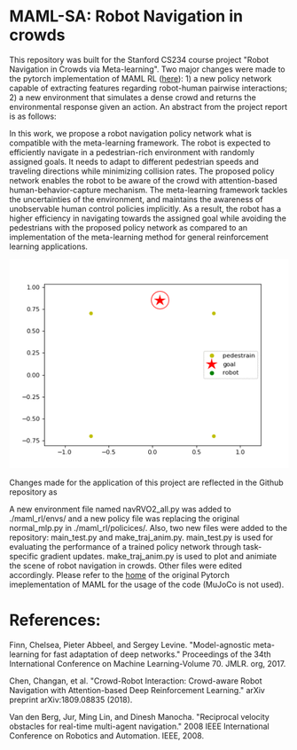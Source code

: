 # MAML-SA: Robot Navigation in crowds

This repository was built for the Stanford CS234 course project "Robot Navigation in Crowds via Meta-learning". Two major changes were made to the pytorch implementation of MAML RL ([here](https://github.com/tristandeleu/pytorch-maml-rl)): 1) a new policy network capable of extracting features regarding robot-human pairwise interactions; 2) a new environment that simulates a dense crowd and returns the environmental response given an action. An abstract from the project report is as follows:

In this work, we propose a robot navigation policy network what is compatible with the meta-learning framework. The robot is expected to efficiently navigate in a pedestrian-rich environment with randomly assigned goals. It needs to adapt to different pedestrian speeds and traveling directions while minimizing collision rates. The proposed policy network enables the robot to be aware of the crowd with attention-based human-behavior-capture mechanism. The meta-learning framework tackles the uncertainties of the environment, and maintains the awareness of unobservable human control policies implicitly. As a result, the robot has a higher efficiency in navigating towards the assigned goal while avoiding the pedestrians with the proposed policy network as compared to an implementation of the meta-learning method for general reinforcement learning applications.

![](anim_example.gif)



Changes made for the application of this project are reflected in the Github repository as

A new environment file named navRVO2_all.py was added to ./maml_rl/envs/ and a new policy file was replacing the original normal_mlp.py in ./maml_rl/policices/. Also, two new files were added to the repository: main_test.py and make_traj_anim.py. main_test.py is used for evaluating the performance of a trained policy network through task-specific gradient updates. make_traj_anim.py is used to plot and animiate the scene of robot navigation in crowds. Other files were edited accordingly. Please refer to the [home](https://github.com/tristandeleu/pytorch-maml-rl) of the original Pytorch imeplementation of MAML for the usage of the code (MuJoCo is not used).





# References:
Finn, Chelsea, Pieter Abbeel, and Sergey Levine. "Model-agnostic meta-learning for fast adaptation of deep networks." Proceedings of the 34th International Conference on Machine Learning-Volume 70. JMLR. org, 2017.

Chen, Changan, et al. "Crowd-Robot Interaction: Crowd-aware Robot Navigation with Attention-based Deep Reinforcement Learning." arXiv preprint arXiv:1809.08835 (2018).

Van den Berg, Jur, Ming Lin, and Dinesh Manocha. "Reciprocal velocity obstacles for real-time multi-agent navigation." 2008 IEEE International Conference on Robotics and Automation. IEEE, 2008.
